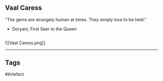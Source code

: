 ## Vaal Caress
"The gems are strangely human at times.
They simply love to be held."
- Doryani, First Seer to the Queen
## 
![[Vaal Caress.png]]

---
## Tags
#Artefact